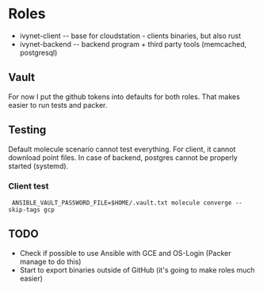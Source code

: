 # Roles

* ivynet-client -- base for cloudstation - clients binaries, but also rust
* ivynet-backend -- backend program + third party tools (memcached, postgresql)

## Vault
For now I put the github tokens into defaults for both roles.
That makes easier to run tests and packer.

## Testing

Default molecule scenario cannot test everything.
For client, it cannot download point files.
In case of backend, postgres cannot be properly started (systemd).

### Client test
```
 ANSIBLE_VAULT_PASSWORD_FILE=$HOME/.vault.txt molecule converge --skip-tags gcp
```

## TODO

* Check if possible to use Ansible with GCE and OS-Login (Packer manage to do this)
* Start to export binaries outside of GitHub (it's going to make roles much easier)
